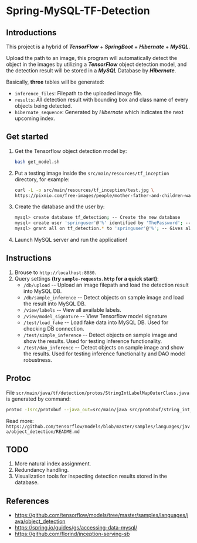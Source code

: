 # Spring-MySQL-TF-Detection

## Introductions
This project is a hybrid of ***TensorFlow*** + ***SpringBoot*** + ***Hibernate*** + ***MySQL***. 

Upload the path to an image, this program will automatically detect the object in the images by utilizing a ***TensorFlow*** object detection model, and the detection result will be stored in a ***MySQL*** Database by ***Hibernate***. 

Basically, **three** tables will be generated: 
  * `inference_files`: Filepath to the uploaded image file. 
  * `results`: All detection result with bounding box and class name of every objects being detected. 
  * `hibernate_sequence`: Generated by *Hibernate* which indicates the next upcoming index. 

## Get started
1. Get the Tensorflow object detection model by: 
    ```bash
    bash get_model.sh
    ```
2. Put a testing image inside the `src/main/resources/tf_inception` directory, for example:
   ```bash
   curl -L -o src/main/resources/tf_inception/test.jpg \
   https://pixnio.com/free-images/people/mother-father-and-children-washing-dog-labrador-retriever-outside-in-the-fresh-air-725x483.jpg
   ```
3. Create the database and the user by:

   ```bash
   mysql> create database tf_detection; -- Create the new database
   mysql> create user 'springuser'@'%' identified by 'ThePassword'; -- Creates the user
   mysql> grant all on tf_detection.* to 'springuser'@'%'; -- Gives all the privileges to the new user on the newly created database 
   ```
4. Launch MySQL server and run the application!

## Instructions
1. Brouse to `http://localhost:8080`. 
2. Query settings **(try `sample-requests.http` for a quick start)**: 
   * `/db/upload` -- Upload an image filepath and load the detection result into MySQL DB. 
   * `/db/sample_inference` -- Detect objects on sample image and load the result into MySQL DB. 
   * `/view/labels` -- View all available labels. 
   * `/view/model_signature` -- View Tensorflow model signature
   * `/test/load_fake` -- Load fake data into MySQL DB. Used for checking DB connection. 
   * `/test/simple_inference` -- Detect objects on sample image and show the results. Used for testing inference functionality. 
   * `/test/dao_inference` -- Detect objects on sample image and show the results. Used for testing inference functionality and DAO model robustness. 

## Protoc
File `scr/main/java/tf/detection/protos/StringIntLabelMapOuterClass.java` is generated by command:
```bash 
protoc -Isrc/protobuf --java_out=src/main/java src/protobuf/string_int_label_map.proto
```
Read more: `https://github.com/tensorflow/models/blob/master/samples/languages/java/object_detection/README.md`

## TODO
  1. More natural index assignment. 
  2. Redundancy handling. 
  3. Visualization tools for inspecting detection results stored in the database. 

## References
* https://github.com/tensorflow/models/tree/master/samples/languages/java/object_detection
* https://spring.io/guides/gs/accessing-data-mysql/
* https://github.com/florind/inception-serving-sb